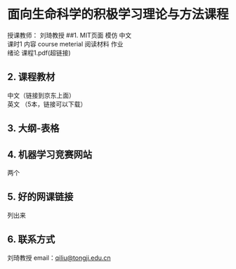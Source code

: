 # 面向生命科学的积极学习理论与方法课程
授课教师： 刘琦教授
##1. MIT页面 模仿 中文 <br>
课时1  内容  course meterial        阅读材料     作业<br>
绪论               课程1.pdf(超链接) <br>

## 2. 课程教材

中文（链接到京东上面）<br>
英文 （5本，链接可以下载）

## 3. 大纲-表格

## 4. 机器学习竞赛网站
两个

## 5. 好的网课链接
列出来

## 6. 联系方式
刘琦教授 email：qiliu@tongji.edu.cn
